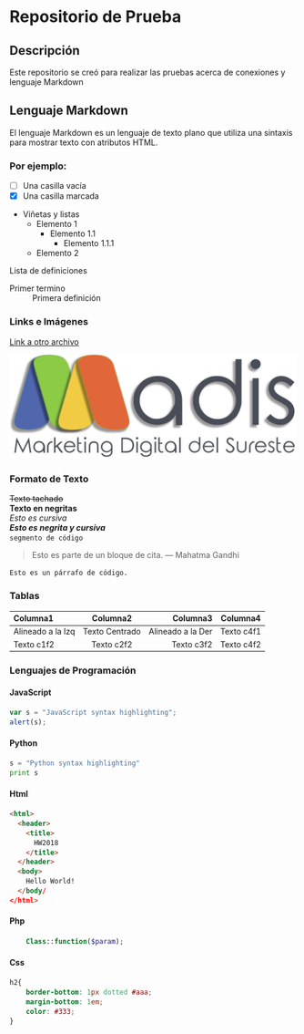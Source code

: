 # Repositorio de Prueba
## Descripción
Este repositorio se creó para realizar las pruebas acerca de conexiones  y lenguaje Markdown

## Lenguaje Markdown
El lenguaje Markdown es un lenguaje de texto plano que utiliza una sintaxis para mostrar texto con atributos HTML.

### Por ejemplo:
- [ ] Una casilla vacía
- [X] Una casilla marcada
- Viñetas y listas
  - Elemento 1
    - Elemento 1.1
      - Elemento 1.1.1
  - Elemento 2

Lista de definiciones
<dl>
  <dt>Primer termino</dt>
  <dd>Primera definición</dd>
</dl>

### Links e Imágenes
[Link a otro archivo][Link1]

![Logo]

[link1]: link1.md "Abrir Archivo"
[Logo]: Logo.png

### Formato de Texto
~~Texto tachado~~  
**Texto en negritas**  
*Esto es cursiva*  
***Esto es negrita y cursiva***  
`segmento de código`  
> Esto es parte de un bloque de cita. — Mahatma Gandhi
~~~
Esto es un párrafo de código.
~~~

### Tablas
Columna1    |Columna2   |Columna3   |Columna4
:-----------|:---------:|----------:|-----------
Alineado a la Izq  |Texto Centrado  |Alineado a la Der |Texto c4f1
Texto c1f2  |Texto c2f2 |Texto c3f2 |Texto c4f2

### Lenguajes de Programación
#### JavaScript
```javascript
var s = "JavaScript syntax highlighting";
alert(s);
```

#### Python
```python
s = "Python syntax highlighting"
print s
```

#### Html
```html
<html>
  <header>
    <title>
      HW2018
    </title>
  </header>
  <body>
    Hello World!
  </body/
</html>
```

#### Php
```php
    Class::function($param);
```

#### Css
```css
h2{
	border-bottom: 1px dotted #aaa;
	margin-bottom: 1em;
	color: #333;
}
```
